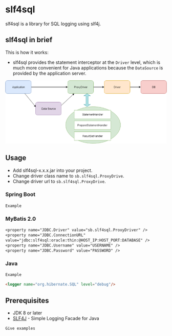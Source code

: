 # slf4sql
slf4sql is a library for SQL logging using slf4j.

## slf4sql in brief

This is how it works:
- slf4sql provides the statement interceptor at the `Driver` level, which is much more convenient for Java applications because the `DataSource` is provided by the application server.

![slf4sql Diagram](slf4sql-diagram.png)

## Usage

- Add slf4sql-x.x.x.jar into your project.
- Change driver class name to `sb.slf4sql.ProxyDrive`.
- Change driver url to `sb.slf4sql.ProxyDrive`.

### Spring Boot
```
Example
```

### MyBatis 2.0
```
<property name="JDBC.Driver" value="sb.slf4sql.ProxyDriver" />
<property name="JDBC.ConnectionURL" value="jdbc:slf4sql:oracle:thin:@HOST_IP:HOST_PORT:DATABASE" />
<property name="JDBC.Username" value="USERNAME" />
<property name="JDBC.Password" value="PASSWORD" />
```

### Java
```
Example
```

```html
<logger name="org.hibernate.SQL" level="debug"/>
```

## Prerequisites
* JDK 8 or later
* [SLF4J](https://www.slf4j.org/) - Simple Logging Facade for Java


```
Give examples
```
